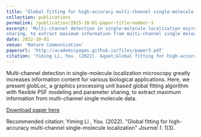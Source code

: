 ```yaml
---
title: "Global fitting for high-accuracy multi-channel single-molecule localization"
collection: publications
permalink: /publication/2015-10-01-paper-title-number-3
excerpt: 'Multi-channel detection in single-molecule localization microscopy greatly increases information content for various biological applications. Here, we present globLoc, a graphics processing unit based global fitting algorithm with flexible PSF modeling and parameter
sharing, to extract maximum information from multi-channel single molecule data. '
date: 2022-10-01
venue: 'Nature Communication'
paperurl: 'http://academicpages.github.io/files/paper3.pdf'
citation: 'Yiming Li, You. (2022). &quot;Global fitting for high-accuracy multi-channel single-molecule localization.&quot; <i>Journal 1</i>. 1(3).'
---
```

Multi-channel detection in single-molecule localization microscopy greatly increases information content for various biological applications. Here, we present globLoc, a graphics processing unit based global fitting algorithm with flexible PSF modeling and parameter
sharing, to extract maximum information from multi-channel single molecule data.

[Download paper here](http://academicpages.github.io/files/paper3.pdf)

Recommended citation: Yiming Li , You. (2022). "Global fitting for high-accuracy multi-channel single-molecule localization" <i>Journal 1</i>. 1(3).